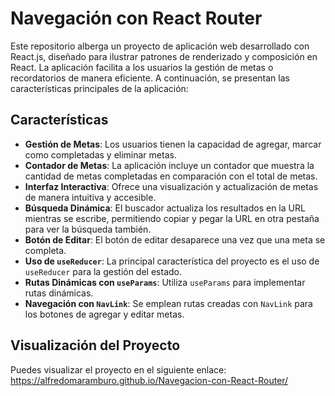 # Navegación con React Router

Este repositorio alberga un proyecto de aplicación web desarrollado con React.js, diseñado para ilustrar patrones de renderizado y composición en React. La aplicación facilita a los usuarios la gestión de metas o recordatorios de manera eficiente. A continuación, se presentan las características principales de la aplicación:

## Características

- **Gestión de Metas**: Los usuarios tienen la capacidad de agregar, marcar como completadas y eliminar metas.
- **Contador de Metas**: La aplicación incluye un contador que muestra la cantidad de metas completadas en comparación con el total de metas.
- **Interfaz Interactiva**: Ofrece una visualización y actualización de metas de manera intuitiva y accesible.
- **Búsqueda Dinámica**: El buscador actualiza los resultados en la URL mientras se escribe, permitiendo copiar y pegar la URL en otra pestaña para ver la búsqueda también.
- **Botón de Editar**: El botón de editar desaparece una vez que una meta se completa.
- **Uso de `useReducer`**: La principal característica del proyecto es el uso de `useReducer` para la gestión del estado.
- **Rutas Dinámicas con `useParams`**: Utiliza `useParams` para implementar rutas dinámicas.
- **Navegación con `NavLink`**: Se emplean rutas creadas con `NavLink` para los botones de agregar y editar metas.

## Visualización del Proyecto

Puedes visualizar el proyecto en el siguiente enlace: https://alfredomaramburo.github.io/Navegacion-con-React-Router/ 
